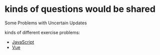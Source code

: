 # kinds of questions would be shared

Some Problems with Uncertain Updates

kinds of different exercise problems:
* [JavaScript](./javascript/README.md)
* [Vue](./vue/README.md)

